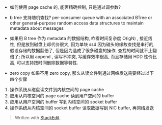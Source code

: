 * 如何使用 page cache 的, 能否精确控制, 只是通过调参数? 
* b tree 支持随机查找? 
per-consumer queue with an associated BTree or other general-purpose random access data structures to maintain metadata about messages
* 如果用 B tree 作为 metadata 的数据结构, 咋看时间复杂度 O(lgN) , 接近线性, 但是放到磁盘上却代价很大, 因为单块 ssd 因为磁头的缘故查找是串行的, 假设存储的数据翻倍了, 但是因为造成了很多磁盘的操作, 查找的时间就不止翻倍了; 所以用 append , 读写不冲突, 写缓存效率很高, 而且存储用 HDD 性价比高, 可以支持按时间删除数据等特性. 

* zero copy 
如果不用 zero copy, 那么从读文件到通过网络发送需要经过以下四个步骤
1. 操作系统从磁盘读文件到内核空间的 page cache
2. 应用从内核空间的 page cache 读到用户空间的 buffer
3. 应用从用户空间的 buffer 写到内核空间的 socket buffer
4. 操作系统从内核空间的 socket buffer 读取数据写到 NIC buffer, 再网络发送
> Written with [StackEdit](https://stackedit.io/).
<!--stackedit_data:
eyJoaXN0b3J5IjpbLTEzMjk2NDYxMzQsMTE2NTk5Mzk0NCwtMj
E0NDgyNzU3NiwxNjY5NTcwMTExLDEzMjAwOTUyNjcsLTkyODI2
ODQ5Nl19
-->